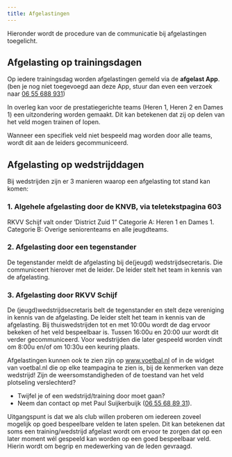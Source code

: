```yaml
---
title: Afgelastingen
---
```


Hieronder wordt de procedure van de communicatie bij afgelastingen toegelicht.

## Afgelasting op trainingsdagen
Op iedere trainingsdag worden afgelastingen gemeld via de **afgelast App**. 
(ben je nog niet toegevoegd aan deze App, stuur dan even een verzoek naar [06 55 688 931](tel:0655688931))

In overleg kan voor de prestatiegerichte teams (Heren 1, Heren 2 en Dames 1) een uitzondering worden gemaakt.
Dit kan betekenen dat zij op delen van het veld mogen trainen of lopen.

Wanneer een specifiek veld niet bespeeld mag worden door alle teams, wordt dit aan de leiders gecommuniceerd.

## Afgelasting op wedstrijddagen
Bij wedstrijden zijn er 3 manieren waarop een afgelasting tot stand kan komen:
 
### 1. Algehele afgelasting door de KNVB, via teletekstpagina 603
RKVV Schijf valt onder ‘District Zuid 1”
Categorie A: Heren 1 en Dames 1.
Categorie B: Overige seniorenteams en alle jeugdteams.
 
### 2. Afgelasting door een tegenstander
De tegenstander meldt de afgelasting bij de(jeugd) wedstrijdsecretaris. Die communiceert hierover met de leider.
De leider stelt het team in kennis van de afgelasting.
 
### 3. Afgelasting door RKVV Schijf
De (jeugd)wedstrijdsecretaris belt de tegenstander en stelt deze vereniging in kennis van de afgelasting. De leider stelt het team in kennis van de afgelasting.
Bij thuiswedstrijden tot en met 10:00u wordt de dag ervoor bekeken of het veld bespeelbaar is. Tussen 16:00u en 20:00 uur wordt dit verder gecommuniceerd.
Voor wedstrijden die later gespeeld worden vindt om 8:00u en/of om 10:30u een keuring plaats.

Afgelastingen kunnen ook te zien zijn op www.voetbal.nl of in de widget van voetbal.nl die op elke teampagina te zien is, bij de kenmerken van deze wedstrijd!
Zijn de weersomstandigheden of de toestand van het veld plotseling verslechterd?
* Twijfel je of een wedstrijd/training door moet gaan?
* Neem dan contact op met Paul Suijkerbuijk ([06 55 68 89 31](tel:0655688931)).

Uitgangspunt is dat we als club willen proberen om iedereen zoveel mogelijk op goed bespeelbare velden te laten spelen. Dit kan betekenen dat soms een training/wedstrijd afgelast wordt om ervoor te zorgen dat op een later moment wél gespeeld kan worden op een goed bespeelbaar veld.
Hierin wordt om begrip en medewerking van de leden gevraagd.
